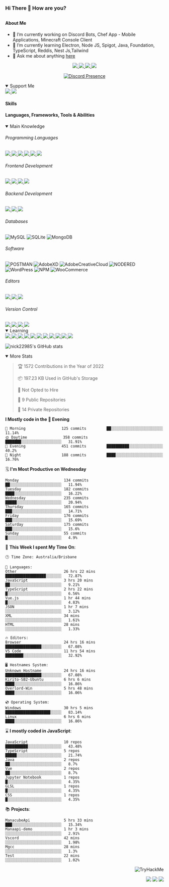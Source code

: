 ### Hi There 👋 How are you?

## <h4>About Me</h4>

- 🔭 I’m currently working on Discord Bots, Chef App - Mobile Applications, Minecraft Console Client
- 🌱 I’m currently learning Electron, Node JS, Spigot, Java, Foundation, TypeScript, Reddis, Nest Js,Tailwind
- 💬 Ask me about anything [here](https://github.com/nick22985/nick22985/issues)

<p align="center">
	<a href="https://discordapp.com/users/221602145462386688">
		<img src="https://img.shields.io/badge/Discord-5865F2.svg?&style=for-the-badge&logo=Discord&logoColor=white"/>
	</a>
	<a href="https://www.youtube.com/channel/UChZvyaTJSq0PweGmTpjPjRw">
		<img src="https://img.shields.io/badge/YouTube-FF0000.svg?&style=for-the-badge&logo=YouTube&logoColor=white"/>
	</a>
	<a href="https://twitter.com/nick22985">
		<img src="https://img.shields.io/badge/Twitter-1DA1F2.svg?&style=for-the-badge&logo=Twitter&logoColor=white"/>
	</a>
	<a href="https://www.npmjs.com/~nick22985">
		<img src="https://img.shields.io/badge/npm-CB3837.svg?&style=for-the-badge&logo=NPM&logoColor=white"/>
	</a>
</p>
<p align="center">
	<a href="https://discord.com/users/221602145462386688" target="_blank" rel="nofollow">
		<img src="https://lanyard-profile-readme.vercel.app/api/221602145462386688?hideStatus=true" alt="Discord Presence" align="center">
	</a>
</p>


<details open="true">
<summary>Support Me</summary>

<a href="http://patreon.com/nick22985">
	<img src="https://img.shields.io/badge/Patreon-FF424D.svg?&style=flat-square&logo=patreon&logoColor=white"/>
</a>
<a href="https://www.buymeacoffee.com/nick22985">
	<img src="https://img.shields.io/badge/Buy%20Me%20A%20Coffee-FFDD00.svg?&style=flat-square&logo=buymeacoffee&logoColor=white"/>
</a>

	
</details>

<h4>Skills</h4>
<h4>Languages, Frameworks, Tools & Abilities </h4>
<details open="true">
<summary>Main Knowledge</summary>

<h6>Programming Languages</h6>
<a href="">
	<img src="https://img.shields.io/badge/JavaScript-323330.svg?&style=flat-square&logo=javascript&logoColor=%23F7DF1E"/>
</a>
<a href="">
	<img src="https://img.shields.io/badge/TYPESCRIPT-%23007ACC.svg?&style=flat-square&logo=typescript&logoColor=white"/>
</a>
<a href="">
	<img src="https://img.shields.io/badge/PYTHON-3776AB.svg?&style=flat-square&logo=python&logoColor=white"/>
</a>
<a href="">
	<img src="https://img.shields.io/badge/C-3776AB.svg?&style=flat-square&logo=C&logoColor=white"/>
</a>
<a href="">
	<img src="https://img.shields.io/badge/C%23-239120.svg?&style=flat-square&logo=C-Sharp&logoColor=white"/>
</a>
<a href="">
	<img src="https://img.shields.io/badge/.Net-512BD4.svg?&style=flat-square&logo=.NET&logoColor=white"/>
</a>

<h6> Frontend Development </h6>
<a href="">
	<img src="https://img.shields.io/badge/React-61DAFB?style=flat-square&logo=react&logoColor=white"/>
</a>
<a href="">
	<img src="https://img.shields.io/badge/CSS3-%231572B6.svg?&style=flat-square&logo=css3&logoColor=white"/>
</a>
<a href="">
	<img src="https://img.shields.io/badge/HTML5-E34F26.svg?&style=flat-square&logo=html5&logoColor=white"/>
</a>
<a href="">
	<img src="https://img.shields.io/badge/Blazor-512BD4.svg?&style=flat-square&logo=Blazor&logoColor=white"/>
</a>

<h6> Backend Development </h6>
<a href="">
	<img src="https://img.shields.io/badge/NODEJS-339933.svg?&style=flat-square&logo=node.js&logoColor=white"/>
</a>
<a href="">
	<img src="https://img.shields.io/badge/NGINX-269539.svg?&style=flat-square&logo=nginx&logoColor=white"/>
</a>
<a href="">
	<img src="https://img.shields.io/badge/GRAPHQL-E10098.svg?&style=flat-square&logo=graphql&logoColor=white"/>
</a>

<h6> Databases </h6>

![MySQL](https://img.shields.io/badge/MySQL-4479A1.svg?&style=flat-square&logo=mysql&logoColor=white)
![SQLite](https://img.shields.io/badge/SQLite-003B57.svg?&style=flat-square&logo=sqlite&logoColor=white)
![MongoDB](https://img.shields.io/badge/MONGODB-47A248.svg?&style=flat-square&logo=mongodb&logoColor=white)

<h6>Software</h6>

![POSTMAN](https://img.shields.io/badge/Postman-FF6C37.svg?&style=flat-square&logo=postman&logoColor=white)
![AdobeXD](https://img.shields.io/badge/Adobe%20XD-FF61F6.svg?&style=flat-square&logo=Adobe-XD&logoColor=black)
![AdobeCreativeCloud](https://img.shields.io/badge/Adobe%20Creative%20Cloud-DA1F26.svg?&style=flat-square&logo=Adobe-Creative-Cloud&logoColor=white)
![NODERED](https://img.shields.io/badge/node%20red-8F0000.svg?&style=flat-square&logo=node-red&logoColor=white)
![WordPress](https://img.shields.io/badge/Wordpress-21759B.svg?&style=flat-square&logo=wordpress&logoColor=white)
![NPM](https://img.shields.io/badge/npm-CB3837.svg?&style=flat-square&logo=npm&logoColor=white)
![WooCommerce](https://img.shields.io/badge/WooCommerce-96588A.svg?&style=flat-square&logo=WooCommerce&logoColor=white)

<h6> Editors </h6>
<a href="">
	<img src="https://img.shields.io/badge/VSCODE-007ACC.svg?&style=flat-square&logo=visual-studio-code"/>
</a>
<a href="">
	<img src="https://img.shields.io/badge/Visual%20Studio-5C2D91.svg?&style=flat-square&logo=visual-studio"/>
</a>
<a href="">
	<img src="https://img.shields.io/badge/INTELLIJ-000000.svg?&style=flat-square&logo=intellij-idea"/>
</a>

<h6>Version Control</h6>
<a href="">
	<img src="https://img.shields.io/badge/GITHUB-%23121011.svg?&style=flat-square&logo=github&logoColor=white"/>
</a>
<a href="">
	<img src="https://img.shields.io/badge/GITLAB-%23181717.svg?&style=flat-square&logo=gitlab&logoColor=white"/>
</a>
<a href="">
	<img src="https://img.shields.io/badge/GIT-%23F05033.svg?&style=flat-square&logo=git&logoColor=white"/>
</a>
<a href="">
	<img src="https://img.shields.io/badge/-BitBucket-darkblue?style=flat-square&logo=bitbucket"/>
</a>

<!-- <br><br><br><br>

![MicrosoftAzure](https://img.shields.io/badge/Microsoft%20Azure-232F7E?style=flat-square&logo=microsoft-azure)
![GoogleCloud](https://img.shields.io/badge/Google%20Cloud-black?style=flat-square&logo=google-cloud)
![DigitalOcean](https://img.shields.io/badge/-Digital%20Ocean-darkblue?style=flat-square&logo=digitalocean)
![Heroku](https://img.shields.io/badge/-Heroku-430098?style=flat-square&logo=heroku)
![RaspberryPi](https://img.shields.io/badge/-Raspberry%20Pi-C51A4A?style=flat-square&logo=Raspberry-Pi)
![LINUX](https://img.shields.io/badge/LINUX-FCC624?style=flat-square-square&logo=linux&logoColor=black) -->

</details>
<details open="true">
<summary>Learning</summary>
<a href="">
	<img src="(https://img.shields.io/badge/JAVA-007396.svg?&style=flat-square&logo=java&logoColor=white"/>
</a>	

<a href="">
	<img src="https://img.shields.io/badge/FIREBASE-FFCA28.svg?&style=flat-square&logo=firebase&logoColor=black"/>
</a>		
<a href="">
	<img src="https://img.shields.io/badge/KUBERNETES-326CE5.svg?&style=flat-square&logo=kubernetes&logoColor=white"/>
</a>	
<a href="">
	<img src="https://img.shields.io/badge/GITHUB%20ACTIONS-2088FF.svg?&style=flat-square&logo=github-actions&logoColor=white"/>
</a>	
<a href="">
	<img src="https://img.shields.io/badge/AMAZON%20AWS-232F3E.svg?&style=flat-square&logo=amazon-aws&logoColor=white"/>
</a>		
<a href="">
	<img src="https://img.shields.io/badge/JQUERY-0769AD.svg?&style=flat-square&logo=jquery&logoColor=white"/>
</a>	
<a href="">
	<img src="https://img.shields.io/badge/PHP-777BB4.svg?&style=flat-square&logo=php&logoColor=white"/>
</a>		
<a href="">
	<img src="https://img.shields.io/badge/DOCKER-2496ED.svg?&style=flat-square&logo=docker&logoColor=white"/>
</a>		
<a href="">
	<img src="https://img.shields.io/badge/Vue.js-4FC08D?style=flat-square&logo=Vue.js&logoColor=white"/>
</a>
<a href="">
	<img src="https://img.shields.io/badge/vuetify-1867C0?style=flat-square&logo=vuetify"/>
</a>
<a href="">
	<img src="https://img.shields.io/badge/bootstrap-7952B3?style=flat-square&logo=bootstrap&logoColor=white"/>
</a>	
<!--webpack-->
<!--babel-->
<!--Express-->
<!--NextJS-->
<!--ReactNative-->
<!-- AI/ML -->
<!-- Tensorflow -->
<!-- Reddis -->
<!-- Cassendra -->
<!-- sqlLite -->
<!-- d3js -->
<!-- chartjs -->

<!-- 		Devops -->
<!-- docker -->
<!-- gcp -->
<!-- kubernetes -->
<!-- bash -->
<!-- azure -->

<!-- 			Backend as a serveice -->
<!-- firebase -->

<!-- 			Frameworks -->
<!-- dotnet -->
<!-- electron -->

<!-- 			Testing -->
<!-- Cypress -->
<!-- jest -->
<!-- mocha -->

</details>

![nick22985's GitHub stats](https://github-readme-stats.vercel.app/api?username=nick22985&count_private=true&show_icons=true&theme=github_dark)

<details open="false">
<summary>More Stats</summary>

<!--START_SECTION:devStats-->
> 🏆 1572 Contributions in the Year of 2022
>
> 📦 197.23 KB Used in GitHub's Storage
>
> 🚫 Not Opted to Hire
>
> 📖 9 Public Repositories
>
> 🔐 14 Private Repositories

**I Mostly code in the 🌆 Evening**
```text
🌅 Morning                125 commits         ██░░░░░░░░░░░░░░░░░░░░░░░   11.14%
🌞 Daytime                358 commits         ███████░░░░░░░░░░░░░░░░░░   31.91%
🌆 Evening                451 commits         ██████████░░░░░░░░░░░░░░░   40.2%
🌙 Night                  188 commits         ████░░░░░░░░░░░░░░░░░░░░░   16.76%
```
🗓️ **I'm Most Productive on Wednesday**
```text
Monday                    134 commits         ██░░░░░░░░░░░░░░░░░░░░░░░   11.94%
Tuesday                   182 commits         ████░░░░░░░░░░░░░░░░░░░░░   16.22%
Wednesday                 235 commits         █████░░░░░░░░░░░░░░░░░░░░   20.94%
Thursday                  165 commits         ███░░░░░░░░░░░░░░░░░░░░░░   14.71%
Friday                    176 commits         ███░░░░░░░░░░░░░░░░░░░░░░   15.69%
Saturday                  175 commits         ███░░░░░░░░░░░░░░░░░░░░░░   15.6%
Sunday                    55 commits          █░░░░░░░░░░░░░░░░░░░░░░░░   4.9%
```
🚀 **This Week I spent My Time On**:
```text
🕒 Time Zone: Australia/Brisbane

💬 Languages:
Other                     26 hrs 22 mins      ██████████████████░░░░░░░   72.87%
JavaScript                3 hrs 20 mins       ██░░░░░░░░░░░░░░░░░░░░░░░   9.21%
TypeScript                2 hrs 22 mins       █░░░░░░░░░░░░░░░░░░░░░░░░   6.56%
Vue.js                    1 hr 44 mins        █░░░░░░░░░░░░░░░░░░░░░░░░   4.83%
JSON                      1 hr 7 mins         ░░░░░░░░░░░░░░░░░░░░░░░░░   3.12%
XML                       34 mins             ░░░░░░░░░░░░░░░░░░░░░░░░░   1.61%
HTML                      28 mins             ░░░░░░░░░░░░░░░░░░░░░░░░░   1.33%

🔥 Editors:
Browser                   24 hrs 16 mins      ████████████████░░░░░░░░░   67.08%
VS Code                   11 hrs 54 mins      ████████░░░░░░░░░░░░░░░░░   32.92%

🖥️ Hostnames System:
Unknown Hostname          24 hrs 16 mins      ████████████████░░░░░░░░░   67.08%
Kirito-SB2-Ubuntu         6 hrs 6 mins        ████░░░░░░░░░░░░░░░░░░░░░   16.86%
Overlord-Win              5 hrs 48 mins       ████░░░░░░░░░░░░░░░░░░░░░   16.06%

💿 Operating System:
Windows                   30 hrs 5 mins       ████████████████████░░░░░   83.14%
Linux                     6 hrs 6 mins        ████░░░░░░░░░░░░░░░░░░░░░   16.86%
```
⌛ **I mostly coded in JavaScript**:
```text
JavaScript                10 repos            ██████████░░░░░░░░░░░░░░░   43.48%
TypeScript                5 repos             █████░░░░░░░░░░░░░░░░░░░░   21.74%
Java                      2 repos             ██░░░░░░░░░░░░░░░░░░░░░░░   8.7%
Vue                       2 repos             ██░░░░░░░░░░░░░░░░░░░░░░░   8.7%
Jupyter Notebook          1 repos             █░░░░░░░░░░░░░░░░░░░░░░░░   4.35%
GLSL                      1 repos             █░░░░░░░░░░░░░░░░░░░░░░░░   4.35%
CSS                       1 repos             █░░░░░░░░░░░░░░░░░░░░░░░░   4.35%
```
📚 **Projects**:
```text
ManacubeApi               5 hrs 33 mins       ███░░░░░░░░░░░░░░░░░░░░░░   15.34%
Manaapi-demo              1 hr 3 mins         ░░░░░░░░░░░░░░░░░░░░░░░░░   2.91%
Vscord                    42 mins             ░░░░░░░░░░░░░░░░░░░░░░░░░   1.98%
Mgcc                      28 mins             ░░░░░░░░░░░░░░░░░░░░░░░░░   1.3%
Test                      22 mins             ░░░░░░░░░░░░░░░░░░░░░░░░░   1.02%
```
<!--END_SECTION:devStats-->
</details>
<p align="right">
    <img src="https://tryhackme-badges.s3.amazonaws.com/nick22985.png" alt="TryHackMe">
</p>
<p align="right">
    <img src="https://www.codewars.com/users/nick22985/badges/micro"/>
    <img src="https://wakatime.com/badge/user/06ef56ec-e763-432c-a1cc-83e10de5b5a3.svg"/>
    <img src="https://badges.pufler.dev/visits/nick22985/nick22985?color=black&logo=github" />
</p>
